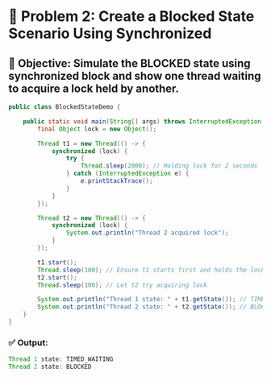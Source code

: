 # 🧩 Problem 2: Create a Blocked State Scenario Using Synchronized

## 📝 Objective: Simulate the BLOCKED state using synchronized block and show one thread waiting to acquire a lock held by another.

```java
public class BlockedStateDemo {

    public static void main(String[] args) throws InterruptedException {
        final Object lock = new Object();

        Thread t1 = new Thread(() -> {
            synchronized (lock) {
                try {
                    Thread.sleep(2000); // Holding lock for 2 seconds
                } catch (InterruptedException e) {
                    e.printStackTrace();
                }
            }
        });

        Thread t2 = new Thread(() -> {
            synchronized (lock) {
                System.out.println("Thread 2 acquired lock");
            }
        });

        t1.start();
        Thread.sleep(100); // Ensure t1 starts first and holds the lock
        t2.start();
        Thread.sleep(100); // Let t2 try acquiring lock

        System.out.println("Thread 1 state: " + t1.getState()); // TIMED_WAITING
        System.out.println("Thread 2 state: " + t2.getState()); // BLOCKED
    }
}
```

### ✅ Output:

```java
Thread 1 state: TIMED_WAITING
Thread 2 state: BLOCKED
```

